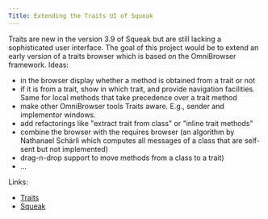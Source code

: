 ```yaml
---
Title: Extending the Traits UI of Squeak
---
```


Traits are new in the version 3.9 of Squeak but are still lacking a sophisticated user interface. The goal of this project would be to extend an early version of a traits browser which is based on the OmniBrowser framework. Ideas:


-  in the browser display whether a method is obtained from a trait or not
-  if it is from a trait, show in which trait, and provide navigation facilities. Same for local methods that take precedence over a trait method
-  make other OmniBrowser tools Traits aware. E.g., sender and implementor windows.
-  add refactorings like "extract trait from class" or "inline trait methods"
-  combine the browser with the requires browser (an algorithm by Nathanael Schärli which computes all messages of a class that are self-sent but not implemented)
-  drag-n-drop support to move methods from a class to a trait)
-  ...

Links:

-  [Traits](%base_url%/research/traits)
-  [Squeak](http://www.squeak.org)
